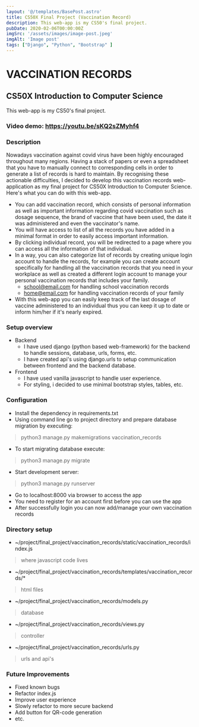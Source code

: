 ```yaml
---
layout: '@/templates/BasePost.astro'
title: CS50X Final Project (Vaccination Record)
description: This web-app is my CS50's final project.
pubDate: 2020-02-06T00:00:00Z
imgSrc: '/assets/images/image-post.jpeg'
imgAlt: 'Image post'
tags: ["Django", "Python", "Bootstrap" ]
---
```


# VACCINATION RECORDS

## CS50X Introduction to Computer Science

This web-app is my CS50's final project.

### Video demo:  <https://youtu.be/sKQ2sZMyhf4>

### Description

Nowadays vaccination against covid virus have been highly encouraged throughout many regions.
Having a stack of papers or even a spreadsheet that you have to manually connect to corresponding cells in order to generate a list of records is hard to maintain.
By recognising these actionable difficulties, I decided to develop this vaccination records web-application as my final project for CS50X Introduction to Computer Science.
Here's what you can do with this web-app.

- You can add vaccination record, which consists of personal information as well as important information regarding covid vaccination such as dosage sequence, the brand of vaccine that have been used, the date it was administered and even the vaccinator's name.
- You will have access to list of all the records you have added in a minimal format in order to easily access important information.
- By clicking individual record, you will be redirected to a page where you can access all the information of that individual.
- In a way, you can also categorize list of records by creating unique login account to handle the records, for example you can create account specifically for handling all the vaccination records that you need in your workplace as well as created a different login account to manage your personal vaccination records that includes your family.
  - <school@email.com> for handling school vaccination records
  - <home@email.com> for handling vaccination records of your family
- With this web-app you can easily keep track of the last dosage of vaccine administered to an individual thus you can keep it up to date or inform him/her if it's nearly expired.

### Setup overview

- Backend
  - I have used django (python based web-framework) for the backend to handle sessions, database, urls, forms, etc.
  - I have created api's using django.urls to setup communication between frontend and the backend database.
- Frontend
  - I have used vanilla javascript to handle user experience.
  - For styling, i decided to use minimal bootstrap styles, tables, etc.

### Configuration

- Install the dependency in requirements.txt
- Using command line go to project directory and prepare database migration by executing:

 > python3 manage.py makemigrations vaccination_records

- To start migrating database execute:

 > python3 manage.py migrate

- Start development server:

 > python3 manage.py runserver

- Go to localhost:8000 via browser to access the app
- You need to register for an account first before you can use the app
- After successfully login you can now add/manage your own vaccination records

### Directory setup

- ~/project/final_project/vaccination_records/static/vaccination_records/index.js

 > where javascript code lives

- ~/project/final_project/vaccination_records/templates/vaccination_records/*

 > html files

- ~/project/final_project/vaccination_records/models.py

 > database

- ~/project/final_project/vaccination_records/views.py

 > controller

- ~/project/final_project/vaccination_records/urls.py

 > urls and api's

### Future Improvements

- Fixed known bugs
- Refactor index.js
- Improve user experience
- Slowly refactor to more secure backend
- Add button for QR-code generation
- etc.
